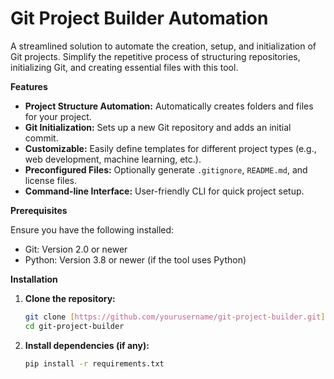 # Git Project Builder Automation

A streamlined solution to automate the creation, setup, and initialization of Git projects. Simplify the repetitive process of structuring repositories, initializing Git, and creating essential files with this tool.

**Features**

- **Project Structure Automation:** Automatically creates folders and files for your project.
- **Git Initialization:** Sets up a new Git repository and adds an initial commit.
- **Customizable:** Easily define templates for different project types (e.g., web development, machine learning, etc.).
- **Preconfigured Files:** Optionally generate `.gitignore`, `README.md`, and license files.
- **Command-line Interface:** User-friendly CLI for quick project setup.

**Prerequisites**

Ensure you have the following installed:

- Git: Version 2.0 or newer
- Python: Version 3.8 or newer (if the tool uses Python)

**Installation**

1. **Clone the repository:**

   ```bash
   git clone [https://github.com/yourusername/git-project-builder.git](https://github.com/yourusername/git-project-builder.git)
   cd git-project-builder
   ```

2. **Install dependencies (if any):**

   ```bash
   pip install -r requirements.txt
   ```
